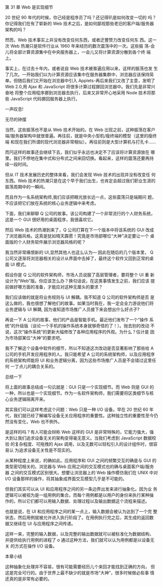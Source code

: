 第 31 章 Web 是实现细节

20 世纪 90 年代的时候，你己经是程序员了吗？还记得叭是如何改变一切的
吗？你记得我们在有了崭新的 Web 技术之后，是如何鄙视那些老旧的客户端/服务器
架构的吗？

然而，Web 技术事实上并没有改变任何东西，或者迂豐赞力改变任何东
西。这一次 Web 热潮只是软件行业从 1960 年来经历的数次震荡中的一次。这些振
荡-会儿将全部计算资源集中在中央服务器上，一会儿又将计算资源分散到各个终
端上。

事实上，在过去十年内，或者说自 Web 技术被普遍应用以来，这样的振荡也发
生了几次。一开始我们以为计算资源应该集中在服务器集群中，浏览器应该保持简
单。但随后我们又开始在浏览器中引入 Applets-再后来我们又改了主意，发明了
Web 2.0,用 Ajax 和 JavaScript 将很多计算过程挪回浏览器中。我们先是非常兴奋地
将整个应用程序挪到浏览器去执行，后来又非常开心地采用 Node 技术将那些
JavaScript 代码挪回服务器上执行。

一声叹息!

无尽的钟摆

当然，这些振荡也不是从 Web 技术开始的。在 Web 岀现之前，这种振荡在客户
端/服务器架构中就很普遍。再往前，就是中央小型机/瘦终端的模型（这里的瘦终端
和现在我们所谓的现代浏览器非常相似）。再往前则是大型计算机与打孔卡……

而冃这样的故事还会继续下去，我们似乎永远也决定不了应该将计算资源放在
哪里。我们不停地在集中式和分布式之间来回切换。看起来，这样的震荡还要再持
续一段时间。

但从 IT 技术发展历史的整体来看，我们会发现 Web 技术的出现并没有改变任
何东西。Web 技术的热潮只是在这个早于我们出生，也肯定会超过我们职业生涯的
振荡周期中的一瞬间。

而且作为一名系统架构师,我们应该把眼光放长远一点，这些震荡只是端期问
题，不应该把它们放在系统的核心业务逻辑中来考虑。

下面，我们来聊聊 Q 公司的故事。该公司构建了一个非常流行的个人财务系统，
这是一个 GUI 很好用的桌面程序，我很喜欢它。

然后 Web 技术的热潮到来了，Q 公司打算在下一个版本中将该系统的 GUI 改成
了浏览器风格。这真是犹如晴天霹雳！究竟是市场部哪位“大神”决定要让一个
桌面版的个人财务软件展示浏览器风格的呢？

我当然非常痛恨新的 UI,显然其他人也这么认为— 因此在随后的几个版本里，
Q 公司又逐渐将浏览器相关的设计从界面中去掉了，最终这个软件又回到正常的桌
面 UI 模式。

假设你是 Q 公司的软件架构师，市场人员说服了高层管理者，要将整个 UI 重
新设计为“Web”版。你应该怎么办？换句话说，在这类事情发生之前，我们应该
提前做好哪方面的准备，才能应对这种无厘头的要求？

我们应该做的就是将业务规则与 UI 解耦。我不知道 Q 公司的软件架构师是否
是这么做的，我也很想了解他们的故事。如果当时我在，我一定会全力游说他们将
业务逻辑与 UI 解耦, 因为谁知道市场推广人员接下来会想出什么好点子?

再说一下 A 公司的故事，他们的产品是智能手机。最近他们发布了一个“操作
系统”的升级版（谈论一个手机的操作系统本身就够奇怪的了！）。抛去别的改动
不说，这次“操作系统”的更新大幅修改了各种应用程序的外观。为什么？估计是
因为市场部某位“大神”的要求吧。

我不了解这个设备中软件的细节，所以不知道这次改动是否显著影响了那些给
A 公司的手机开发应用程序的人。我只能希望 A 公司的系统架构师，以及应用程序
的系统架构师能将 UI 和业务逻辑分离，因为这些市场推广人员是不会错过这里任何
一丁点儿的耦合关系的。

总结一下

将上面的故事总结成一句讥就是：GUI 只是一个实现细节。而 Web 则是 GUI
的一种，所以也是一个实现细节。作为一名软件架构师，我们需要将区类细节与核
心业务逻辑隔离开来。

其实我们可以这样考虑这个问题：Web 只是一种 I/O 设备。早在 20 世纪 60 年
代，我们就已经了解编写设备无关应用程序的重要性。这种独立性的重要性至今仍
然没有变化，Web 也不例外。

是这样的吗？有人可能会辩称 Web 这样的 GUI 是非常特殊的，它能力强大，强
大到让我们追求设备无关的架构变得毫无意义。当我们考虑到 JavaScript 数据校验
的复杂程度、可拖拽的 Ajax 调用，以及无数可以轻松引入的设计组件时，很容易认
为追求设备无关性是不现实的。

从某种程度上来说，的确如此。应用程序和 GUI 之间的频繁交互的确是与 GUI
的类型密切相关的。浏览器与 Web 应用之间的交互模式也的确与桌面客户端/服务器
之间的交互模式区别很大。想要让浏览器上的 Web 操作模仿我们在 UNIX 中对 I/O
设备那样的操作，将其抽象成界面交互模型几乎是不可能的。

但我们其实可以从 UI 和应用程序之间的另一条边界出发来进行抽象化。因为业
务逻辑可以被视为是一组用例的集合。而每个用例都是以用户的身份来执行某种操
作的，所以它们都可以用输入数据、处理过程以及输出数据这个流程来描述。

也就是说，在 UI 和应用程序之间的某一点上，输入数据会被认为达到了一个完
整状态，然后用例就被允许进入执行阶段了。在用例执行完之后，其生成的返回数
据又继续在 UI 与应用程序之间传递。

这样一来，完整的输入数据，以及完整的输出数据就可以被标准化为数据结构，
并提供给执行用例的进程了 o 通过这种方法，我们就可以认为用例都是以设备无关
的方式在操作 I/O 设备。

本章小结

这种抽象化处理并不容易，很有可能需要经历儿个来回才能找到正确的方向，
但这是完全可行的。由于世界上最不缺少的就是市场“大神”，很多时候做必些事
情还真的是非常有必要的。
